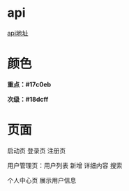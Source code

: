 <!--
 * @Author: 86 10976595+chenruiho@user.noreply.gitee.com
 * @Date: 2023-03-07 14:39:55
 * @LastEditors: 86 10976595+chenruiho@user.noreply.gitee.com
 * @LastEditTime: 2023-03-07 19:10:05
 * @Description: 
-->
# api

[api地址](https://jsonplaceholder.typicode.com)

# 颜色

**重点：#17c0eb**

**次级：#18dcff**

# 页面

启动页 登录页 注册页 

用户管理页：用户列表 新增 详细内容 搜索 

个人中心页 展示用户信息
